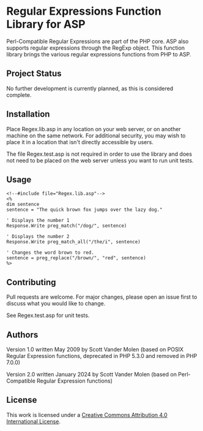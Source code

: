 # Regular Expressions Function Library for ASP

Perl-Compatible Regular Expressions are part of the PHP core. ASP also supports regular expressions through the RegExp object. This function library brings the various regular expressions functions from PHP to ASP.

## Project Status

No further development is currently planned, as this is considered complete.

## Installation

Place Regex.lib.asp in any location on your web server, or on another machine on the same network. For additional security, you may wish to place it in a location that isn't directly accessible by users.

The file Regex.test.asp is not required in order to use the library and does not need to be placed on the web server unless you want to run unit tests.

## Usage

```vbscript
<!--#include file="Regex.lib.asp"-->
<%
dim sentence
sentence = "The quick brown fox jumps over the lazy dog."

' Displays the number 1
Response.Write preg_match("/dog/", sentence)

' Displays the number 2
Response.Write preg_match_all("/the/i", sentence)

' Changes the word brown to red.
sentence = preg_replace("/brown/", "red", sentence)
%>
```

## Contributing

Pull requests are welcome. For major changes, please open an issue first to discuss what you would like to change.

See Regex.test.asp for unit tests.

## Authors

Version 1.0 written May 2009 by Scott Vander Molen (based on POSIX Regular Expression functions, deprecated in PHP 5.3.0 and removed in PHP 7.0.0)

Version 2.0 written January 2024 by Scott Vander Molen (based on Perl-Compatible Regular Expression functions)

## License
This work is licensed under a [Creative Commons Attribution 4.0 International License](https://creativecommons.org/licenses/by/4.0/).

